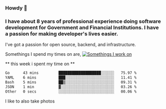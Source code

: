 ###  Howdy 🤠

### I have about 8 years of professional experience doing software development for Government and Financial Institutions. I have a passion for making developer's lives easier.

I've got a passion for open source, backend, and infrastructure.

Somethings I spend my times on are,
[![Somethings I work on](https://skillicons.dev/icons?i=aws,go,py,kubernetes,docker,linux,&perline=3)](https://skillicons.dev)

** this week i spent my time on **
<!--START_SECTION:waka-->

```txt
Go      43 mins         ███████████████████░░░░░░   75.97 %
YAML    6 mins          ███░░░░░░░░░░░░░░░░░░░░░░   11.41 %
Bash    5 mins          ██▒░░░░░░░░░░░░░░░░░░░░░░   09.31 %
JSON    1 min           ▓░░░░░░░░░░░░░░░░░░░░░░░░   03.26 %
Other   0 secs          ░░░░░░░░░░░░░░░░░░░░░░░░░   00.06 %
```

<!--END_SECTION:waka-->

I like to also take photos

